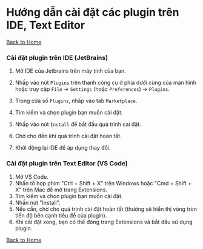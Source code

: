 # Hướng dẫn cài đặt các plugin trên IDE, Text Editor

[Back to Home](../)

### Cài đặt plugin trên IDE (JetBrains)
1. Mở IDE của Jetbrains trên máy tính của bạn.

2. Nhấp vào nút `Plugins` trên thanh công cụ ở phía dưới cùng của màn hình hoặc truy cập `File` &#8594; `Settings` 
   (hoặc `Preferences`) &#8594; `Plugins`.

3. Trong cửa sổ `Plugins`, nhấp vào tab `Marketplace`.

4. Tìm kiếm và chọn plugin bạn muốn cài đặt.

5. Nhấp vào nút `Install` để bắt đầu quá trình cài đặt.

6. Chờ cho đến khi quá trình cài đặt hoàn tất.

7. Khởi động lại IDE để áp dụng thay đổi.
   
### Cài đặt plugin trên Text Editor (VS Code)
1. Mở VS Code.
2. Nhấn tổ hợp phím "Ctrl + Shift + X" trên Windows hoặc "Cmd + Shift + X" trên Mac để mở trang Extensions.
3. Tìm kiếm và chọn plugin bạn muốn cài đặt.
4. Nhấn nút "Install".
5. Nếu cần, chờ cho quá trình cài đặt hoàn tất (thường sẽ hiển thị vòng tròn tiến độ bên cạnh tiêu đề của plugin).
6. Khi cài đặt xong, bạn có thể đóng trang Extensions và bắt đầu sử dụng plugin.

[Back to Home](../)